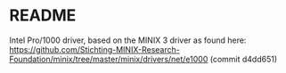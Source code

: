 # README

Intel Pro/1000 driver, based on the MINIX 3 driver as found here:
https://github.com/Stichting-MINIX-Research-Foundation/minix/tree/master/minix/drivers/net/e1000
(commit d4dd651)

